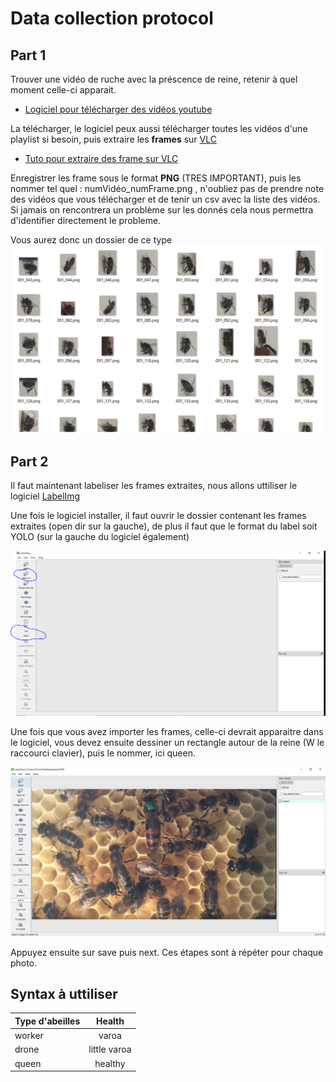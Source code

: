 # Data collection protocol

## Part 1

Trouver une vidéo de ruche avec la préscence de reine, retenir à quel moment celle-ci apparait.
- [Logiciel pour télécharger des vidéos youtube](https://ytdl-org.github.io/youtube-dl/index.html)

La télécharger, le logiciel peux aussi télécharger toutes les vidéos d'une playlist si besoin, puis extraire les **frames** 
sur [VLC](https://www.videolan.org/vlc/index.fr.html)

- [Tuto pour extraire des frame sur VLC](https://www.isimonbrown.co.uk/vlc-export-frames/)

Enregistrer les frame sous le format **PNG** (TRES IMPORTANT), puis les nommer tel quel : numVidéo_numFrame.png , n'oubliez pas de prendre note des vidéos que vous télécharger et de tenir un csv avec la liste des vidéos. Si jamais on rencontrera un problème sur les donnés cela nous permettra d'identifier directement le probleme.

Vous aurez donc un dossier de ce type
![](./files/folder.PNG)

## Part 2

Il faut maintenant labeliser les frames extraites, nous allons uttiliser le logiciel [LabelImg](https://github.com/tzutalin/labelImg)

Une fois le logiciel installer, il faut ouvrir le dossier contenant les frames extraites (open dir sur la gauche), de plus il faut que le format du label soit YOLO (sur la gauche du logiciel également)

![voici le logiciel ainsi que les bouton important](./files/labelimg.PNG)

Une fois que vous avez importer les frames, celle-ci devrait apparaitre dans le logiciel, vous devez ensuite dessiner un rectangle autour de la reine (W le raccourci clavier), puis le nommer, ici queen.

![labelImg rectangle](./files/labelimgqueen.PNG)

Appuyez ensuite sur save puis next.
Ces étapes sont à répéter pour chaque photo.

## Syntax à uttiliser 

| Type d'abeilles| Health        |
| ---------------|:-------------:| 
| worker         | varoa         |
| drone          | little varoa  | 
| queen          | healthy       |

